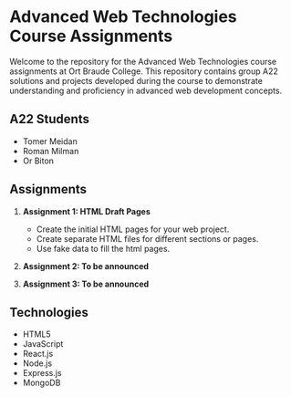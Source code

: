 # Advanced Web Technologies Course Assignments

Welcome to the repository for the Advanced Web Technologies course assignments at Ort Braude College. This repository contains group A22 solutions and projects developed during the course to demonstrate understanding and proficiency in advanced web development concepts.

## A22 Students
   - Tomer Meidan
   - Roman Milman
   - Or Biton

## Assignments

1. **Assignment 1: HTML Draft Pages**
   - Create the initial HTML pages for your web project.
   - Create separate HTML files for different sections or pages.
   - Use fake data to fill the html pages.

2. **Assignment 2: To be announced**


3. **Assignment 3: To be announced**


## Technologies

- HTML5
- JavaScript
- React.js
- Node.js
- Express.js
- MongoDB